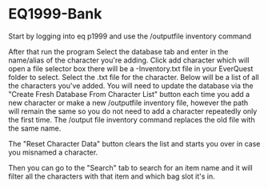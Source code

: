# EQ1999-Bank

Start by logging into eq p1999 and use the /outputfile inventory command

After that run the program
Select the database tab and enter in the name/alias of the character you're adding.
Click add character which will open a file selector box there will be a <charactername>-Inventory.txt file in your EverQuest folder to select.
Select the .txt file for the character. 
Below will be a list of all the characters you've added.
You will need to update the database via the  "Create Fresh Database From Character List" button each time you add a new character or make a new /outputfile inventory file, however the path will remain the same so you do not need to add a character repeatedly only the first time. The /output file inventory command replaces the old file with the same name.

The "Reset Character Data" button clears the list and starts you over in case you misnamed a character.

Then you can go to the "Search" tab to search for an item name and it will filter all the characters with that item and which bag slot it's in.
